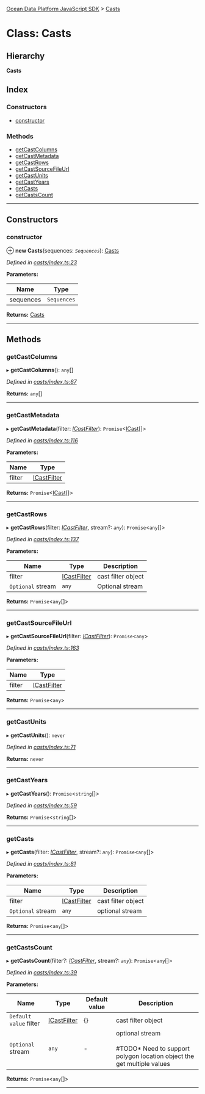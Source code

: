 [Ocean Data Platform JavaScript SDK](../README.md) > [Casts](../classes/casts.md)

# Class: Casts

## Hierarchy

**Casts**

## Index

### Constructors

* [constructor](casts.md#constructor)

### Methods

* [getCastColumns](casts.md#getcastcolumns)
* [getCastMetadata](casts.md#getcastmetadata)
* [getCastRows](casts.md#getcastrows)
* [getCastSourceFileUrl](casts.md#getcastsourcefileurl)
* [getCastUnits](casts.md#getcastunits)
* [getCastYears](casts.md#getcastyears)
* [getCasts](casts.md#getcasts)
* [getCastsCount](casts.md#getcastscount)

---

## Constructors

<a id="constructor"></a>

###  constructor

⊕ **new Casts**(sequences: *`Sequences`*): [Casts](casts.md)

*Defined in [casts/index.ts:23](https://github.com/C4IROcean/ODP-sdk-js/blob/17df383/source/casts/index.ts#L23)*

**Parameters:**

| Name | Type |
| ------ | ------ |
| sequences | `Sequences` |

**Returns:** [Casts](casts.md)

___

## Methods

<a id="getcastcolumns"></a>

###  getCastColumns

▸ **getCastColumns**(): `any`[]

*Defined in [casts/index.ts:67](https://github.com/C4IROcean/ODP-sdk-js/blob/17df383/source/casts/index.ts#L67)*

**Returns:** `any`[]

___
<a id="getcastmetadata"></a>

###  getCastMetadata

▸ **getCastMetadata**(filter: *[ICastFilter](../interfaces/icastfilter.md)*): `Promise`<[ICast](../interfaces/icast.md)[]>

*Defined in [casts/index.ts:116](https://github.com/C4IROcean/ODP-sdk-js/blob/17df383/source/casts/index.ts#L116)*

**Parameters:**

| Name | Type |
| ------ | ------ |
| filter | [ICastFilter](../interfaces/icastfilter.md) |

**Returns:** `Promise`<[ICast](../interfaces/icast.md)[]>

___
<a id="getcastrows"></a>

###  getCastRows

▸ **getCastRows**(filter: *[ICastFilter](../interfaces/icastfilter.md)*, stream?: *`any`*): `Promise`<`any`[]>

*Defined in [casts/index.ts:137](https://github.com/C4IROcean/ODP-sdk-js/blob/17df383/source/casts/index.ts#L137)*

**Parameters:**

| Name | Type | Description |
| ------ | ------ | ------ |
| filter | [ICastFilter](../interfaces/icastfilter.md) |  cast filter object |
| `Optional` stream | `any` |  Optional stream |

**Returns:** `Promise`<`any`[]>

___
<a id="getcastsourcefileurl"></a>

###  getCastSourceFileUrl

▸ **getCastSourceFileUrl**(filter: *[ICastFilter](../interfaces/icastfilter.md)*): `Promise`<`any`>

*Defined in [casts/index.ts:163](https://github.com/C4IROcean/ODP-sdk-js/blob/17df383/source/casts/index.ts#L163)*

**Parameters:**

| Name | Type |
| ------ | ------ |
| filter | [ICastFilter](../interfaces/icastfilter.md) |

**Returns:** `Promise`<`any`>

___
<a id="getcastunits"></a>

###  getCastUnits

▸ **getCastUnits**(): `never`

*Defined in [casts/index.ts:71](https://github.com/C4IROcean/ODP-sdk-js/blob/17df383/source/casts/index.ts#L71)*

**Returns:** `never`

___
<a id="getcastyears"></a>

###  getCastYears

▸ **getCastYears**(): `Promise`<`string`[]>

*Defined in [casts/index.ts:59](https://github.com/C4IROcean/ODP-sdk-js/blob/17df383/source/casts/index.ts#L59)*

**Returns:** `Promise`<`string`[]>

___
<a id="getcasts"></a>

###  getCasts

▸ **getCasts**(filter: *[ICastFilter](../interfaces/icastfilter.md)*, stream?: *`any`*): `Promise`<`any`[]>

*Defined in [casts/index.ts:81](https://github.com/C4IROcean/ODP-sdk-js/blob/17df383/source/casts/index.ts#L81)*

**Parameters:**

| Name | Type | Description |
| ------ | ------ | ------ |
| filter | [ICastFilter](../interfaces/icastfilter.md) |  cast filter object |
| `Optional` stream | `any` |  optional stream |

**Returns:** `Promise`<`any`[]>

___
<a id="getcastscount"></a>

###  getCastsCount

▸ **getCastsCount**(filter?: *[ICastFilter](../interfaces/icastfilter.md)*, stream?: *`any`*): `Promise`<`any`[]>

*Defined in [casts/index.ts:39](https://github.com/C4IROcean/ODP-sdk-js/blob/17df383/source/casts/index.ts#L39)*

**Parameters:**

| Name | Type | Default value | Description |
| ------ | ------ | ------ | ------ |
| `Default value` filter | [ICastFilter](../interfaces/icastfilter.md) |  {} |  cast filter object |
| `Optional` stream | `any` | - |  optional stream<br><br>#TODO*   Need to support polygon location object the get multiple values |

**Returns:** `Promise`<`any`[]>

___

